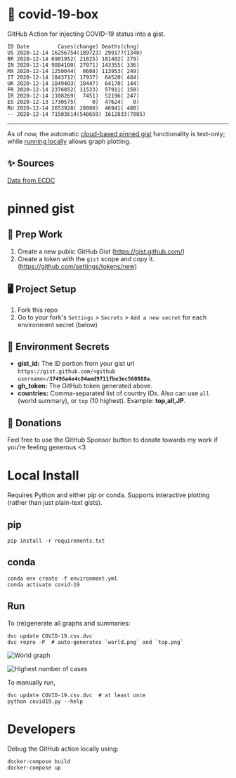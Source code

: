 # 🏥 covid-19-box

GitHub Action for injecting COVID-19 status into a gist.

```
ID Date         Cases(change) Deaths(chng)
US 2020-12-14 16256754(189723) 299177(1340)
BR 2020-12-14 6901952( 21825) 181402( 279)
IN 2020-12-14 9884100( 27071) 143355( 336)
MX 2020-12-14 1250044(  8608) 113953( 249)
IT 2020-12-14 1843712( 17937)  64520( 484)
UK 2020-12-14 1849403( 18447)  64170( 144)
FR 2020-12-14 2376852( 11533)  57911( 150)
IR 2020-12-14 1108269(  7451)  52196( 247)
ES 2020-12-13 1730575(     0)  47624(   0)
RU 2020-12-14 2653928( 28080)  46941( 488)
-- 2020-12-14 71503614(540659) 1612833(7085)
```

---

As of now, the automatic [cloud-based pinned gist](#pinned-gist) functionality is text-only;
while [running locally](#local-install) allows graph plotting.

## ✨ Sources

[Data from ECDC](https://www.ecdc.europa.eu/en/publications-data/download-todays-data-geographic-distribution-covid-19-cases-worldwide)

# pinned gist

## 🎒 Prep Work
1. Create a new public GitHub Gist (https://gist.github.com/)
1. Create a token with the `gist` scope and copy it. (https://github.com/settings/tokens/new)

## 🖥 Project Setup
1. Fork this repo
1. Go to your fork's `Settings` > `Secrets` > `Add a new secret` for each environment secret (below)

## 🤫 Environment Secrets
- **gist_id:** The ID portion from your gist url `https://gist.github.com/<github username>/`**`37496a4e4c84aed9711fbe3ec560888a`**.
- **gh_token:** The GitHub token generated above.
- **countries:** Comma-separated list of country IDs. Also can use `all` (world summary), or `top` (10 highest). Example: **top,all,JP**.

## 💸 Donations

Feel free to use the GitHub Sponsor button to donate towards my work if you're feeling generous <3

# Local Install

Requires Python and either pip or conda. Supports interactive plotting (rather than just plain-text gists).

## pip

```
pip install -r requirements.txt
```

## conda

```
conda env create -f environment.yml
conda activate covid-19
```

## Run

To (re)generate all graphs and summaries:

```
dvc update COVID-19.csv.dvc
dvc repro -P  # auto-generates `world.png` and `top.png`
```

![World graph](world.png)

![Highest number of cases](top.png)

To manually run,

```
dvc update COVID-19.csv.dvc  # at least once
python covid19.py --help
```

# Developers

Debug the GitHub action locally using:

```
docker-compose build
docker-compose up
```
